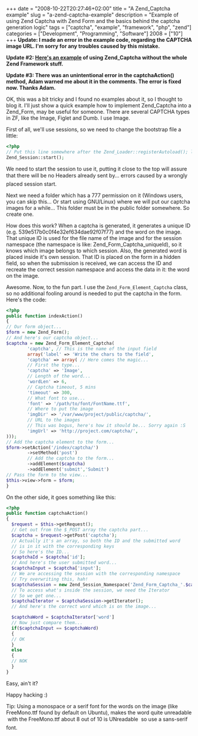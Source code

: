 +++
date = "2008-10-22T20:27:46+02:00"
title = "A Zend_Captcha example"
slug = "a-zend-captcha-example"
description = "Example of using Zend Captcha with Zend Form and the basics behind the captcha generation logic"
tags = ["captcha", "example", "framework", "php", "zend"]
categories = ["Development", "Programming", "Software"]
2008 = ["10"]
+++
<strong>Update: I made an error in the example code, regarding the CAPTCHA image URL. I'm sorry for any troubles caused by this mistake.</strong>

<strong>Update #2: <a href="http://sankhomallik.com/2008/12/17/tutorial-using-zend_captcha_image/">Here's an example</a> of using Zend_Captcha without the whole Zend Framework stuff.</strong>

<strong>Update #3: There was an unintentional error in the captchaAction() method, Adam warned me about it in the comments. The error is fixed now. Thanks Adam.</strong>

OK, this was a bit tricky and I found no examples about it, so I thought to blog it. I'll just show a quick example how to implement Zend_Captcha into a Zend_Form, may be useful for someone. There are several CAPTCHA types in ZF, like the Image, Figlet and Dumb. I use Image.

First of all, we'll use sessions, so we need to change the bootstrap file a little:

``` php
<?php
// Put this line somewhere after the Zend_Loader::registerAutoload(); line
Zend_Session::start();
```

We need to start the session to use it, putting it close to the top will assure that there will be no &#147;Headers already sent by...&#148; errors caused by a wrongly placed session start.

Next we need a folder which has a 777 permission on it (Windows users, you can skip this... Or start using GNU/Linux) where we will put our captcha images for a while... This folder must be in the public folder somewhere. So create one.

How does this work? When a captcha is generated, it generates a unique ID (e.g. 539e517b0c0f4e32ef634dae92f07f77) and the word on the image. That unique ID is used for the file name of the image and for the session namespace (the namespace is like: Zend_Form_Captcha_uniqueId), so it knows which image belongs to which session. Also, the generated word is placed inside it's own session. That ID is placed on the form in a hidden field, so when the submission is received, we can access the ID and recreate the correct session namespace and access the data in it: the word on the image.

Awesome. Now, to the fun part. I use the <code>Zend_Form_Element_Captcha</code> class, so no additional fooling around is needed to put the captcha in the form. Here's the code:

``` php
<?php
public function indexAction()
{
// Our form object...
$form = new Zend_Form();
// And here's our captcha object...
$captcha = new Zend_Form_Element_Captcha(
        'captcha', // This is the name of the input field
        array('label' => 'Write the chars to the field',
        'captcha' => array( // Here comes the magic...
        // First the type...
        'captcha' => 'Image',
        // Length of the word...
        'wordLen' => 6,
        // Captcha timeout, 5 mins
        'timeout' => 300,
        // What font to use...
        'font' => '/path/to/font/FontName.ttf',
        // Where to put the image
        'imgDir' => '/var/www/project/public/captcha/',
        // URL to the images
        // This was bogus, here's how it should be... Sorry again :S
        'imgUrl' => 'http://project.com/captcha/',
)));
// Add the captcha element to the form...
$form->setAction('/index/captcha/')
        ->setMethod('post')
        // Add the captcha to the form...
        ->addElement($captcha)
        ->addElement('submit','Submit')
// Pass the form to the view...
$this->view->form = $form;
}
```

On the other side, it goes something like this:

``` php
<?php
public function captchaAction()
{
  $request = $this->getRequest();
  // Get out from the $_POST array the captcha part...
  $captcha = $request->getPost('captcha');
  // Actually it's an array, so both the ID and the submitted word
  // is in it with the corresponding keys
  // So here's the ID...
  $captchaId = $captcha['id'];
  // And here's the user submitted word...
  $captchaInput = $captcha['input'];
  // We are accessing the session with the corresponding namespace
  // Try overwriting this, hah!
  $captchaSession = new Zend_Session_Namespace('Zend_Form_Captcha_'.$captchaId);
  // To access what's inside the session, we need the Iterator
  // So we get one...
  $captchaIterator = $captchaSession->getIterator();
  // And here's the correct word which is on the image...

  $captchaWord = $captchaIterator['word']
  // Now just compare them...
  if($captchaInput == $captchaWord)
  {
  // OK
  }
  else
  {
  // NOK
  }
}
```

Easy, ain't it?

Happy hacking :)

Tip: Using a monospace or a serif font for the words on the image (like FreeMono.ttf found by default on Ubuntu), makes the word quite unreadable &#151; with the FreeMono.ttf about 8 out of 10 is UNreadable &#151; so use a sans-serif font.
